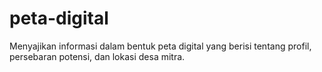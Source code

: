 # peta-digital
Menyajikan informasi dalam bentuk peta digital yang berisi tentang profil, persebaran potensi, dan lokasi desa mitra.

